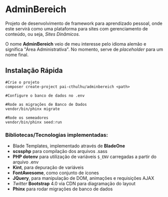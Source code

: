 # AdminBereich
Projeto de desenvolvimento de framework para aprendizado pessoal, onde
este servirá como uma plataforma para sites com gerenciamento de 
conteúdo, ou seja, *Sites Dinâmicos.*

O nome **AdminBereich** veio de meu interesse pelo idioma alemão 
e significa "Área Administrativa". No momento, serve de *placeholder* 
para um nome final.

## Instalação Rápida
```
#Crie o projeto
composer create-project pai-cthulhu/adminbereich <path>

#Configure o banco de dados no .env

#Rode as migrações de Banco de Dados
vendor/bin/phinx migrate

#Rode os semeadores
vendor/bin/phinx seed:run
```
### Bibliotecas/Tecnologias implementadas:
* Blade Templates, implementado através de **BladeOne**
* **scssphp** para compilação dos arquivos .sass
* **PHP dotenv** para utilização de variáveis `$_ENV` carregadas a partir do arquivo .env
* **Kint**, para depuração de variáveis
* **FontAwesome**, como conjunto de ícones
* **JQuery**, para manipulação de DOM, animações e requisições AJAX
* *Twitter* **Bootstrap** 4.0 via CDN para diagramação do layout 
* **Phinx** para rodar migrações de banco de dados